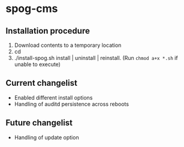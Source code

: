 # spog-cms
## Installation procedure
1. Download contents to a temporary location
2. cd <temp location>
3. ./install-spog.sh install | uninstall | reinstall.  (Run `chmod a+x *.sh` if unable to execute)


## Current changelist
* Enabled different install options
* Handling of auditd persistence across reboots


## Future changelist
* Handling of update option
